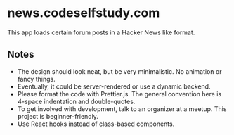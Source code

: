 # news.codeselfstudy.com

This app loads certain forum posts in a Hacker News like format.

## Notes

- The design should look neat, but be very minimalistic. No animation or fancy things.
- Eventually, it could be server-rendered or use a dynamic backend.
- Please format the code with Prettier.js. The general convention here is 4-space indentation and double-quotes.
- To get involved with development, talk to an organizer at a meetup. This project is beginner-friendly.
- Use React hooks instead of class-based components.
